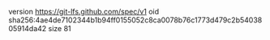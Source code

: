 version https://git-lfs.github.com/spec/v1
oid sha256:4ae4de7102344b1b94ff0155052c8ca0078b76c1773d479c2b5403805914da42
size 81
